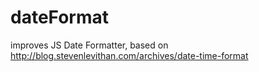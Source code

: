 # dateFormat
improves JS Date Formatter, based on http://blog.stevenlevithan.com/archives/date-time-format
